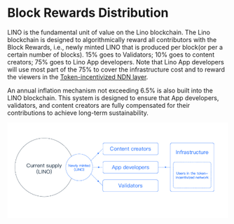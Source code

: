 # Block Rewards Distribution

LINO is the fundamental unit of value on the Lino blockchain. The Lino blockchain is designed to algorithmically reward all contributors with the Block Rewards, i.e., newly minted LINO that is produced per block(or per a certain number of blocks). 15% goes to Validators; 10% goes to content creators; 75% goes to Lino App developers. Note that Lino App developers will use most part of the 75% to cover the infrastructure cost and to reward the viewers in the [Token-incentivized NDN layer](about:blank).

An annual inflation mechanism not exceeding 6.5% is also built into the LINO blockchain. This system is designed to ensure that App developers, validators, and content creators are fully compensated for their contributions to achieve long-term sustainability.

<p align="center" style="text-align: center;"><img align="center" src="../.vuepress/public/distribution.jpg" /></p>
